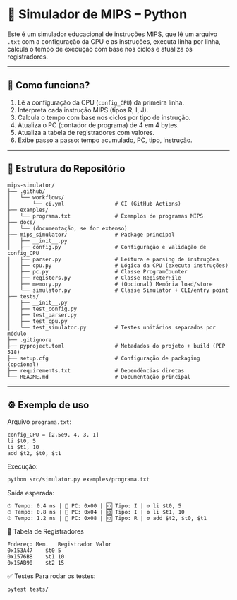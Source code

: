 # 🧠 Simulador de MIPS – Python

Este é um simulador educacional de instruções MIPS, que lê um arquivo `.txt` com a configuração da CPU e as instruções, executa linha por linha, calcula o tempo de execução com base nos ciclos e atualiza os registradores.

---

## 🚀 Como funciona?

1. Lê a configuração da CPU (`config_CPU`) da primeira linha.
2. Interpreta cada instrução MIPS (tipos R, I, J).
3. Calcula o tempo com base nos ciclos por tipo de instrução.
4. Atualiza o PC (contador de programa) de 4 em 4 bytes.
5. Atualiza a tabela de registradores com valores.
6. Exibe passo a passo: tempo acumulado, PC, tipo, instrução.

---

## 📁 Estrutura do Repositório
```
mips-simulator/
├── .github/                      
│   └── workflows/
│       └── ci.yml                # CI (GitHub Actions)
├── examples/                     
│   └── programa.txt              # Exemplos de programas MIPS
├── docs/                         
│   └── (documentação, se for extenso)
├── mips_simulator/               # Package principal
│   ├── __init__.py
│   ├── config.py                 # Configuração e validação de config_CPU
│   ├── parser.py                 # Leitura e parsing de instruções
│   ├── cpu.py                    # Lógica da CPU (executa instruções)
│   ├── pc.py                     # Classe ProgramCounter
│   ├── registers.py              # Classe RegisterFile
│   ├── memory.py                 # (Opcional) Memória load/store
│   └── simulator.py              # Classe Simulator + CLI/entry point
├── tests/                        
│   ├── __init__.py
│   ├── test_config.py
│   ├── test_parser.py
│   ├── test_cpu.py
│   └── test_simulator.py         # Testes unitários separados por módulo
├── .gitignore
├── pyproject.toml                # Metadados do projeto + build (PEP 518)
├── setup.cfg                     # Configuração de packaging (opcional)
├── requirements.txt              # Dependências diretas
└── README.md                     # Documentação principal
```

---

## ⚙️ Exemplo de uso

Arquivo `programa.txt`:

```
config_CPU = [2.5e9, 4, 3, 1]
li $t0, 5
li $t1, 10
add $t2, $t0, $t1
```

Execução:

```bash
python src/simulator.py examples/programa.txt
```
Saída esperada:

```
⏱ Tempo: 0.4 ns | 📄 PC: 0x00 | 🆔 Tipo: I | ⚙️ li $t0, 5
⏱ Tempo: 0.8 ns | 📄 PC: 0x04 | 🆔 Tipo: I | ⚙️ li $t1, 10
⏱ Tempo: 1.2 ns | 📄 PC: 0x08 | 🆔 Tipo: R | ⚙️ add $t2, $t0, $t1
```

🧾 Tabela de Registradores
```
Endereço Mem.	Registrador	Valor
0x153A47	$t0	5
0x1576BB	$t1	10
0x15AB90	$t2	15
```
✅ Testes
Para rodar os testes:
```
pytest tests/
```
